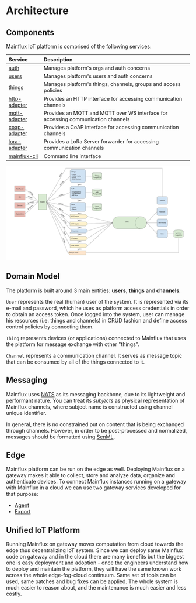 # Architecture

## Components

Mainflux IoT platform is comprised of the following services:

| Service                                                                       | Description                                                                      |
|:------------------------------------------------------------------------------|:---------------------------------------------------------------------------------|
| [auth](https://github.com/MainfluxLabs/mainflux/tree/master/auth)             | Manages platform's orgs and auth concerns                                        |
| [users](https://github.com/MainfluxLabs/mainflux/tree/master/users)           | Manages platform's users and auth concerns                                       |
| [things](https://github.com/MainfluxLabs/mainflux/tree/master/things)         | Manages platform's things, channels, groups and access policies                  |
| [http-adapter](https://github.com/MainfluxLabs/mainflux/tree/master/http)     | Provides an HTTP interface for accessing communication channels                  |
| [mqtt-adapter](https://github.com/MainfluxLabs/mainflux/tree/master/mqtt)     | Provides an MQTT and MQTT over WS interface for accessing communication channels |
| [coap-adapter](https://github.com/MainfluxLabs/mainflux/tree/master/coap)     | Provides a CoAP interface for accessing communication channels                   |
| [lora-adapter](https://github.com/MainfluxLabs/mainflux/tree/master/lora)     | Provides a LoRa Server forwarder for accessing communication channels            |
| [mainflux-cli](https://github.com/MainfluxLabs/mainflux/tree/master/cli)      | Command line interface                                                           |

![arch](img/architecture.jpg)

## Domain Model

The platform is built around 3 main entities: **users**, **things** and **channels**.

`User` represents the real (human) user of the system. It is represented via its
e-mail and password, which he uses as platform access credentials in order to obtain
an access token. Once logged into the system, user can manage his resources (i.e.
things and channels) in CRUD fashion and define access control policies by
connecting them.

`Thing` represents devices (or applications) connected to Mainflux that uses the
platform for message exchange with other "things".

`Channel` represents a communication channel. It serves as message topic that
can be consumed by all of the things connected to it.

## Messaging

Mainflux uses [NATS](https://nats.io) as its messaging backbone, due to its
lightweight and performant nature. You can treat its *subjects* as physical
representation of Mainflux channels, where subject name is constructed using
channel unique identifier.

In general, there is no constrained put on content that is being exchanged
through channels. However, in order to be post-processed and normalized,
messages should be formatted using [SenML](https://tools.ietf.org/html/draft-ietf-core-senml-08).

## Edge

Mainflux platform can be run on the edge as well. Deploying Mainflux on a gateway makes it able to collect, store and analyze data, organize and authenticate devices.
To connect Mainflux instances running on a gateway with Mainflux in a cloud we can use two gateway services developed for that purpose:

* [Agent](/edge/#agent)
* [Export](/edge/#export)

## Unified IoT Platform
Running Mainflux on gateway moves computation from cloud towards the edge thus decentralizing IoT system.
Since we can deploy same Mainflux code on gateway and in the cloud there are many benefits but the biggest one is easy deployment and adoption - once the engineers understand how to deploy and maintain the platform, they will have the same known work across the whole edge-fog-cloud continuum.
Same set of tools can be used, same patches and bug fixes can be applied. The whole system is much easier to reason about, and the maintenance is much easier and less costly.
